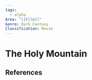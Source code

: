 ```yaml
---
tags:
  - alpha
Area: "[[Film]]"
Genre: Dark Fantasy
Classification: Movie
---
```

# The Holy Mountain



## References
